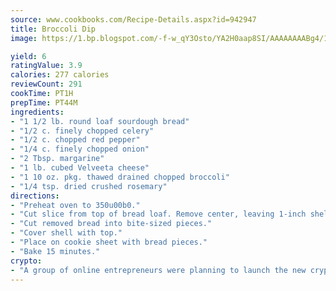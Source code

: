 ```yaml
---
source: www.cookbooks.com/Recipe-Details.aspx?id=942947
title: Broccoli Dip
image: https://1.bp.blogspot.com/-f-w_qY3Osto/YA2H0aap8SI/AAAAAAAABg4/17myAO5s9b8JksYvWDXpYkaDlcY0g6k_gCLcBGAsYHQ/s296/3.png

yield: 6
ratingValue: 3.9
calories: 277 calories
reviewCount: 291
cookTime: PT1H
prepTime: PT44M
ingredients:
- "1 1/2 lb. round loaf sourdough bread"
- "1/2 c. finely chopped celery"
- "1/2 c. chopped red pepper"
- "1/4 c. finely chopped onion"
- "2 Tbsp. margarine"
- "1 lb. cubed Velveeta cheese"
- "1 10 oz. pkg. thawed drained chopped broccoli"
- "1/4 tsp. dried crushed rosemary"
directions:
- "Preheat oven to 350u00b0."
- "Cut slice from top of bread loaf. Remove center, leaving 1-inch shell."
- "Cut removed bread into bite-sized pieces."
- "Cover shell with top."
- "Place on cookie sheet with bread pieces."
- "Bake 15 minutes."
crypto:
- "A group of online entrepreneurs were planning to launch the new cryptocurrency on Thursday."
---
```


